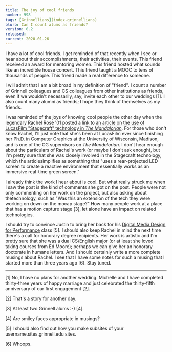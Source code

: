 ```yaml
---
title: The joy of cool friends
number: 998
tags: [Grinnellians](index-grinnellians)
blurb: Can I count alums as friends?
version: 0.2
released: 
current: 2020-01-26
---
```

I have a lot of cool friends. I get reminded of that recently when
I see or hear about their accomplishments, their activities, their
events.  This friend received an award for mentoring women.  This
friend hosted what sounds like an incredible house concert.  This
friend taught a MOOC to tens of thousands of people.  This friend
made a real difference to someone.

I will admit that I am a bit broad in my definition of "friend". I
count a number of Grinnell colleagues and CS colleagues from other
institutions as friends, even if we wouldn't necessarily, say,
invite each other to our weddings [1].  I also count many alumni
as friends; I hope they think of themselves as my friends.

I was reminded of the joys of knowing cool people the other day
when the legendary Rachel Rose '01 posted a link to [an article on
the use of LucasFilm "Stagecraft" technology in _The
Mandalorian_](https://www.slashfilm.com/the-mandalorian-stagecraft-photos/).
For those who don't know Rachel, I'll just note that she's been at
LucasFilm ever since finishing her Ph.D. in Computer Graphics at
the University of Wisconsin, Madison, and is one of the CG supervisors
on _The Mandalorian_.  I don't hear enough about the particulars
of Rachel's work (or maybe I don't ask enough), but I'm pretty sure
that she was closely involved in the Stagecraft technology, which
the articlesimplifies as something that "uses a rear-projected LED
screen to create a reactive environment that essentially works as
an immersive real-time green screen."

I already think the work I hear about is cool.  But what really struck
me when I saw the post is the kind of comments she got on the post. People
were not only commenting on her work on the project, but also asking
about thetechnology, such as "Was this an extension of the tech they 
were working on down on the mocap stage?"  How many people work at a
place that has a motion capture stage [3], let alone have an impact on
related technologies.

I should try to convince Justin to bring her back for his [Digital
Media Design for Performance](http://thd295.thomas.sites.grinnell.edu/)
class [5].  I should also keep Rachel in mind the next time there's
a call for honorary degree recipients.  Her work is artistic and
I'm pretty sure that she was a dual CS/English major (or at least
she loved taking courses from Ed Moore); perhaps we can give her
an honorary doctorate in humane letters.  And I should certainly
write a more complete musings about Rachel.  I see that I have some
notes for such a musing that I started more than three years ago
[6].  Stay tuned.

---

[1] No, I have no plans for another wedding.  Michelle and I have
completed thirty-three years of happy marriage and just celebrated
the thirty-fifth anniversary of our first engagement [2].

[2] That's a story for another day.

[3] At least two Grinnell alums :-) [4].

[4] Are smiley faces appropriate in musings?

[5] I should also find out how you make subsites of your 
username.sites.grinnell.edu sites.

[6] Whoops.
